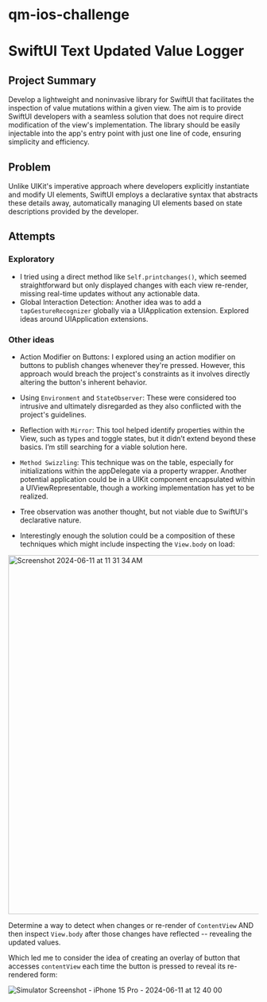 # qm-ios-challenge

# SwiftUI Text Updated Value Logger

## Project Summary

Develop a lightweight and noninvasive library for SwiftUI that facilitates the inspection of value mutations within a given view. The aim is to provide SwiftUI developers with a seamless solution that does not require direct modification of the view's implementation. The library should be easily injectable into the app's entry point with just one line of code, ensuring simplicity and efficiency. 

## Problem

Unlike UIKit's imperative approach where developers explicitly instantiate and modify UI elements, SwiftUI employs a declarative syntax that abstracts these details away, automatically managing UI elements based on state descriptions provided by the developer. 

## Attempts

### Exploratory

- I tried using a direct method like `Self.printchanges()`, which seemed straightforward but only displayed changes with each view re-render, missing real-time updates without any actionable data.
- Global Interaction Detection: Another idea was to add a `tapGestureRecognizer` globally via a UIApplication extension. Explored ideas around UIApplication extensions. 

### Other ideas
  
- Action Modifier on Buttons: I explored using an action modifier on buttons to publish changes whenever they're pressed. However, this approach would breach the project's constraints as it involves directly altering the button's inherent behavior.
- Using `Environment` and `StateObserver`: These were considered too intrusive and ultimately disregarded as they also conflicted with the project's guidelines.
- Reflection with `Mirror`: This tool helped identify properties within the View, such as types and toggle states, but it didn’t extend beyond these basics. I’m still searching for a viable solution here.
- `Method Swizzling`: This technique was on the table, especially for initializations within the appDelegate via a property wrapper. Another potential application could be in a UIKit component encapsulated within a UIViewRepresentable, though a working implementation has yet to be realized.
- Tree observation was another thought, but not viable due to SwiftUI's declarative nature.

- Interestingly enough the solution could be a composition of these techniques which might include inspecting the `View.body` on load: 

<img width="721" alt="Screenshot 2024-06-11 at 11 31 34 AM" src="https://github.com/pearosity/qm-ios-challenge/assets/168829978/2966602c-a28b-451b-bd4c-07e651680c2d">

Determine a way to detect when changes or re-render of `ContentView` AND then inspect `View.body` after those changes have reflected -- revealing the updated values. 

Which led me to consider the idea of creating an overlay of button that accesses `contentView` each time the button is pressed to reveal its re-rendered form: 

![Simulator Screenshot - iPhone 15 Pro - 2024-06-11 at 12 40 00](https://github.com/pearosity/qm-ios-challenge/assets/168829978/99655101-5fbc-44c6-9f15-9b7cfdca64f7)


